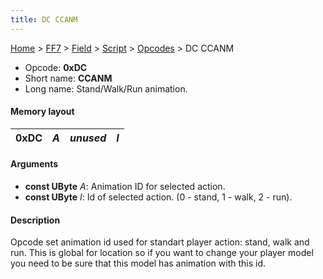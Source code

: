 ```yaml
---
title: DC CCANM
---
```


[Home](../../../../Main%20Page.md) > [FF7](../../../../FF7.md) > [Field](../../../Field.md) > [Script](../../Script.md) > [Opcodes](../Opcodes.md) > DC CCANM

-   Opcode: **0xDC**
-   Short name: **CCANM**
-   Long name: Stand/Walk/Run animation.

#### Memory layout

| 0xDC | *A* | *unused* | *I* |
|------|-----|----------|-----|

#### Arguments

-   **const UByte** *A*: Animation ID for selected action.
-   **const UByte** *I*: Id of selected action. (0 - stand, 1 - walk,
    2 - run).

#### Description

Opcode set animation id used for standart player action: stand, walk and
run. This is global for location so if you want to change your player
model you need to be sure that this model has animation with this id.
